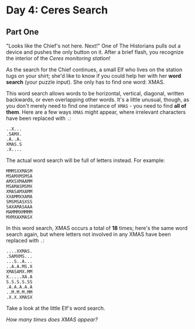# Day 4: Ceres Search
## Part One

"Looks like the Chief's not here. Next!" One of The Historians pulls out a device and pushes the only button on it.
After a brief flash, you recognize the interior of the *Ceres monitoring station*!

As the search for the Chief continues, a small Elf who lives on the station tugs on your shirt;
she'd like to know if you could help her with her **word search** (your puzzle input). She only has to find one word: XMAS.

This word search allows words to be horizontal, vertical, diagonal, written backwards, or even overlapping other words.
It's a little unusual, though, as you don't merely need to find one instance of `XMAS` - you need to find **all of them**.
Here are a few ways `XMAS` might appear, where irrelevant characters have been replaced with `.`:

```
..X...
.SAMX.
.A..A.
XMAS.S
.X....
```

The actual word search will be full of letters instead. For example:
```
MMMSXXMASM
MSAMXMSMSA
AMXSXMAAMM
MSAMASMSMX
XMASAMXAMM
XXAMMXXAMA
SMSMSASXSS
SAXAMASAAA
MAMMMXMMMM
MXMXAXMASX
```

In this word search, XMAS occurs a total of **18** times; here's the same word search again, but where letters not involved in any XMAS have been replaced with `.`:

```
....XXMAS.
.SAMXMS...
...S..A...
..A.A.MS.X
XMASAMX.MM
X.....XA.A
S.S.S.S.SS
.A.A.A.A.A
..M.M.M.MM
.X.X.XMASX
```

Take a look at the little Elf's word search. 

*How many times does XMAS appear?*
